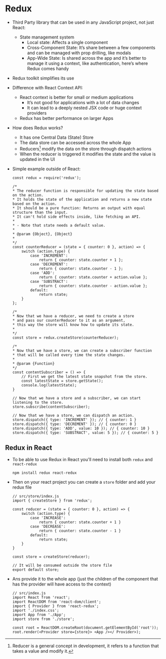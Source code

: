 # Redux

-   Third Party library that can be used in any JavaScript project, not just React:
    -   State management system
        -   Local state: Affects a single component
        -   Cross-Component State: It’s share between a few components and can be managed with prop drilling, like modals
        -   App-Wide State: Is shared across the app and it’s better to manage it using a context, like authentication, here’s where Redux comes handy
-   Redux toolkit simplifies its use
-   Difference with React Context API:
    -   React context is better for small or medium applications
        -   It’s not good for applications with a lot of data changes
        -   It can lead to a deeply nested JSX code or huge context providers
    -   Redux has better performance on larger Apps
-   How does Redux works?

    -   It has one Central Data (State) Store
    -   The data store can be accessed across the whole App
    -   Reducers[^1] modify the data on the store through dispatch actions
    -   When the reducer is triggered it modifies the state and the value is updated in the UI

-   Simple example outside of React:

    ```JS
    const redux = require('redux');

    /*
    * The reducer function is responsible for updating the state based on the action.
    * It holds the state of the application and returns a new state based on the action.
    * It should be a pure function: Returns an output with equal structure than the input.
    * It can't hold side effects inside, like fetching an API.
    *
    * - Note that state needs a default value.
    *
    * @param {Object}, {Object}
    *
    */
    const counterReducer = (state = { counter: 0 }, action) => {
        switch (action.type) {
            case 'INCREMENT':
                return { counter: state.counter + 1 };
            case 'DECREMENT':
                return { counter: state.counter - 1 };
            case 'ADD':
                return { counter: state.counter + action.value };
            case 'SUBSTRACT':
                return { counter: state.counter - action.value };
            default:
                return state;
        }
    };

    /*
    * Now that we have a reducer, we need to create a store
    * and pass our counterReducer to it as an argument,
    * this way the store will know how to update its state.
    *
    */
    const store = redux.createStore(counterReducer);

    /*
    * Now that we have a store, we can create a subscriber function
    * that will be called every time the state changes.
    *
    * @param {Function}
    */
    const contentSubscriber = () => {
        // First we get the latest state snapshot from the store.
        const latestState = store.getState();
        console.log(latestState);
    }

    // Now that we have a store and a subscriber, we can start listening to the store.
    store.subscribe(contentSubscriber);

    // Now that we have a store, we can dispatch an action.
    store.dispatch({ type: 'INCREMENT' }); // { counter: 1 }
    store.dispatch({ type: 'DECREMENT' }); // { counter: 0 }
    store.dispatch({ type: 'ADD', value: 10 }); // { counter: 10 }
    store.dispatch({ type: 'SUBSTRACT', value: 5 }); // { counter: 5 }
    ```

## Redux in React

-   To be able to use Redux in React you'll need to install both `redux` and `react-redux`
    ```SHELL
    npm install redux react-redux
    ```
-   Then on your react project you can create a `store` folder and add your redux file

    ```JS
    // src/store/index.js
    import { createStore } from 'redux';

    const reducer = (state = { counter: 0 }, action) => {
        switch (action.type) {
            case 'INCREASE':
                return { counter: state.counter + 1 }
            case 'DECREASE':
                return { counter: state.counter - 1 }
            default:
                return state;
        }
    }

    const store = createStore(reducer);

    // It will be consumed outside the store file
    export default store;
    ```

-   Ans provide it to the whole app (just the children of the component that has the provider will have access to the context)

    ```JS
    // src/index.js
    import React from 'react';
    import ReactDOM from 'react-dom/client';
    import { Provider } from 'react-redux';
    import './index.css';
    import App from './App';
    import store from './store';

    const root = ReactDOM.createRoot(document.getElementById('root'));
    root.render(<Provider store={store}> <App /></ Provider>);
    ```

[^1]: Reducer is a general concept in development, it refers to a function that takes a value and modify it.
